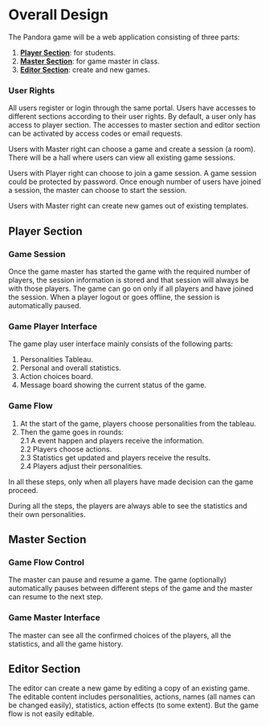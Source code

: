 # Overall Design

The Pandora game will be a web application consisting of three parts:
1. **[Player Section](#player-section)**: for students.
2. **[Master Section](#master-section)**: for game master in class.
3. **[Editor Section](#editor-section)**: create and new games.

### User Rights

All users register or login through the same portal. Users have accesses to different sections according to their user rights. By default, a user only has access to player section. The accesses to master section and editor section can be activated by access codes or email requests.

Users with Master right can choose a game and create a session (a room). There will be a hall where users can view all existing game sessions.

Users with Player right can choose to join a game session. A game session could be protected by password. Once enough number of users have joined a session, the master can choose to start the session.

Users with Master right can create new games out of existing templates.

## <a name="player-section"></a>Player Section

### Game Session
Once the game master has started the game with the required number of players, the session information is stored and that session will always be with those players. The game can go on only if all players and have joined the session. When a player logout or goes offline, the session is automatically paused.

### Game Player Interface
The game play user interface mainly consists of the following parts:
1. Personalities Tableau.
2. Personal and overall statistics.
3. Action choices board.
4. Message board showing the current status of the game.

### Game Flow
1. At the start of the game, players choose personalities from the tableau.
2. Then the game goes in rounds:  
  2.1 A event happen and players receive the information.  
  2.2 Players choose actions.  
  2.3 Statistics get updated and players receive the results.  
  2.4 Players adjust their personalities.  
  
In all these steps, only when all players have made decision can the game proceed.

During all the steps, the players are always able to see the statistics and their own personalities.

## <a name="master-section"></a>Master Section

### Game Flow Control

The master can pause and resume a game. The game (optionally) automatically pauses between different steps of the game and the master can resume to the next step.

### Game Master Interface

The master can see all the confirmed choices of the players, all the statistics, and all the game history.

## <a name="editor-section"></a>Editor Section

The editor can create a new game by editing a copy of an existing game. The editable content includes personalities, actions, names (all names can be changed easily), statistics, action effects (to some extent). But the game flow is not easily editable.

